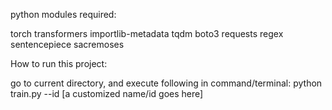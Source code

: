 python modules required:

torch transformers importlib-metadata 
tqdm boto3 requests regex sentencepiece sacremoses

How to run this project:

go to current directory, and execute following in command/terminal:
python train.py --id [a customized name/id goes here]
